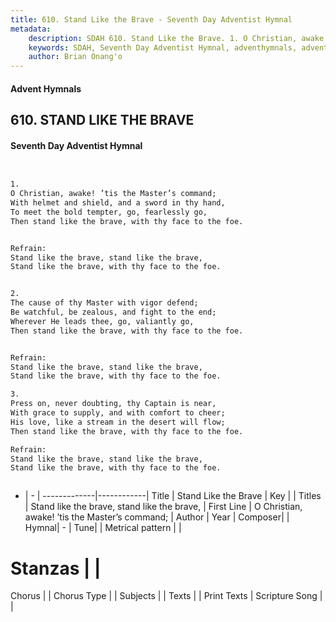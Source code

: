 ```yaml
---
title: 610. Stand Like the Brave - Seventh Day Adventist Hymnal
metadata:
    description: SDAH 610. Stand Like the Brave. 1. O Christian, awake! ’tis the Master’s command; With helmet and shield, and a sword in thy hand, To meet the bold tempter, go, fearlessly go, Then stand like the brave, with thy face to the foe. 
    keywords: SDAH, Seventh Day Adventist Hymnal, adventhymnals, advent hymnals, Stand Like the Brave, O Christian, awake! ’tis the Master’s command; ,Stand like the brave, stand like the brave,
    author: Brian Onang'o
---
```


#### Advent Hymnals
## 610. STAND LIKE THE BRAVE
#### Seventh Day Adventist Hymnal

```txt


1.
O Christian, awake! ’tis the Master’s command;
With helmet and shield, and a sword in thy hand,
To meet the bold tempter, go, fearlessly go,
Then stand like the brave, with thy face to the foe.


Refrain:
Stand like the brave, stand like the brave,
Stand like the brave, with thy face to the foe.


2.
The cause of thy Master with vigor defend;
Be watchful, be zealous, and fight to the end;
Wherever He leads thee, go, valiantly go,
Then stand like the brave, with thy face to the foe.


Refrain:
Stand like the brave, stand like the brave,
Stand like the brave, with thy face to the foe.

3.
Press on, never doubting, thy Captain is near,
With grace to supply, and with comfort to cheer;
His love, like a stream in the desert will flow;
Then stand like the brave, with thy face to the foe.

Refrain:
Stand like the brave, stand like the brave,
Stand like the brave, with thy face to the foe.



```

- |   -  |
-------------|------------|
Title | Stand Like the Brave |
Key |  |
Titles | Stand like the brave, stand like the brave, |
First Line | O Christian, awake! ’tis the Master’s command; |
Author | 
Year | 
Composer|  |
Hymnal|  - |
Tune|  |
Metrical pattern | |
# Stanzas |  |
Chorus |  |
Chorus Type |  |
Subjects |  |
Texts |  |
Print Texts | 
Scripture Song |  |
  
